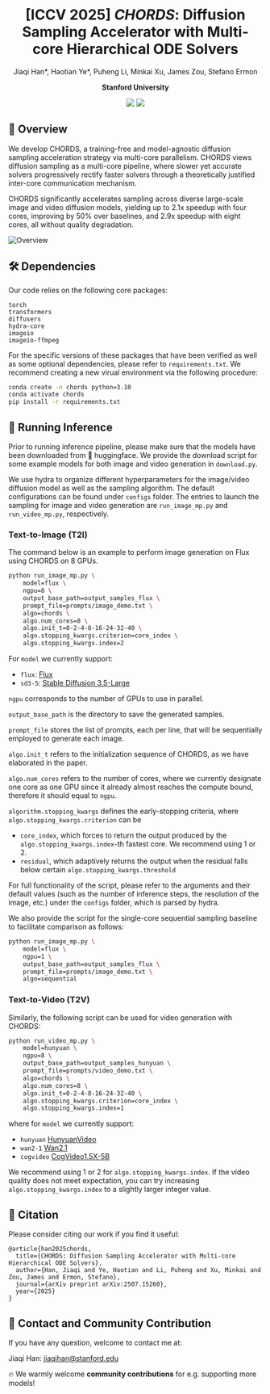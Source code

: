 <div align=center>
  
# [ICCV 2025] *CHORDS*: Diffusion Sampling Accelerator with Multi-core Hierarchical ODE Solvers

Jiaqi Han*, Haotian Ye*, Puheng Li, Minkai Xu, James Zou, Stefano Ermon

**Stanford University**

<p>
<a href='https://arxiv.org/abs/2507.15260'><img src='https://img.shields.io/static/v1?&logo=arxiv&label=Paper&message=Arxiv:CHORDS&color=B31B1B'></a>
<a href='https://hanjq17.github.io/CHORDS/'><img src='https://img.shields.io/badge/Project-Page-blue'></a>
</p>

</div>


## 🎯 Overview

We develop CHORDS, a training-free and model-agnostic diffusion sampling acceleration strategy via multi-core parallelism. CHORDS views diffusion sampling as a multi-core pipeline, where slower yet accurate solvers progressively rectify faster solvers through a theoretically justified inter-core communication mechanism.

CHORDS significantly accelerates sampling across diverse large-scale image and video diffusion models, yielding up to 2.1x speedup with four cores, improving by 50% over baselines, and 2.9x speedup with eight cores, all without quality degradation.

![Overview](assets/chords-video.gif "Overview")

## 🛠 Dependencies

Our code relies on the following core packages:
```
torch
transformers
diffusers
hydra-core
imageio
imageio-ffmpeg
```
For the specific versions of these packages that have been verified as well as some optional dependencies, please refer to `requirements.txt`. We recommend creating a new virual environment via the following procedure:
```bash
conda create -n chords python=3.10
conda activate chords
pip install -r requirements.txt
```

## 🚀 Running Inference

Prior to running inference pipeline, please make sure that the models have been downloaded from 🤗 huggingface. We provide the download script for some example models for both image and video generation in `download.py`.


We use hydra to organize different hyperparameters for the image/video diffusion model as well as the sampling algorithm. The default configurations can be found under `configs` folder. The entries to launch the sampling for image and video generation are `run_image_mp.py` and `run_video_mp.py`, respectively.


### Text-to-Image (T2I)

The command below is an example to perform image generation on Flux using CHORDS on 8 GPUs.

```bash
python run_image_mp.py \
    model=flux \
    ngpu=8 \
    output_base_path=output_samples_flux \
    prompt_file=prompts/image_demo.txt \
    algo=chords \
    algo.num_cores=8 \
    algo.init_t=0-2-4-8-16-24-32-40 \
    algo.stopping_kwargs.criterion=core_index \
    algo.stopping_kwargs.index=2
```

For `model` we currently support:
- `flux`: [Flux](https://huggingface.co/black-forest-labs/FLUX.1-dev)
- `sd3-5`: [Stable Diffusion 3.5-Large](https://huggingface.co/stabilityai/stable-diffusion-3.5-large)

 `ngpu` corresponds to the number of GPUs to use in parallel.
 
 `output_base_path` is the directory to save the generated samples.
 
 `prompt_file` stores the list of prompts, each per line, that will be sequentially employed to generate each image.

`algo.init_t` refers to the initialization sequence of CHORDS, as we have elaborated in the paper.

`algo.num_cores` refers to the number of cores, where we currently designate one core as one GPU since it already almost reaches the compute bound, therefore it should equal to `ngpu`.

`algorithm.stopping_kwargs` defines the early-stopping criteria, where `algo.stopping_kwargs.criterion` can be 
- `core_index`, which forces to return the output produced by the `algo.stopping_kwargs.index`-th fastest core. We recommend using 1 or 2.
- `residual`, which adaptively returns the output when the residual falls below certain `algo.stopping_kwargs.threshold`

For full functionality of the script, please refer to the arguments and their default values (such as the number of inference steps, the resolution of the image, etc.) under the `configs` folder, which is parsed by hydra.

We also provide the script for the single-core sequential sampling baseline to facilitate comparison as follows:

```bash
python run_image_mp.py \
    model=flux \
    ngpu=1 \
    output_base_path=output_samples_flux \
    prompt_file=prompts/image_demo.txt \
    algo=sequential
```

### Text-to-Video (T2V)

Similarly, the following script can be used for video generation with CHORDS:

```bash
python run_video_mp.py \
    model=hunyuan \
    ngpu=8 \
    output_base_path=output_samples_hunyuan \
    prompt_file=prompts/video_demo.txt \
    algo=chords \
    algo.num_cores=8 \
    algo.init_t=0-2-4-8-16-24-32-40 \
    algo.stopping_kwargs.criterion=core_index \
    algo.stopping_kwargs.index=1
```
where for `model` we currently support:
- `hunyuan` [HunyuanVideo](https://huggingface.co/hunyuanvideo-community/HunyuanVideo)
- `wan2-1` [Wan2.1](https://huggingface.co/Wan-AI/Wan2.1-T2V-14B-Diffusers)
- `cogvideo` [CogVideo1.5X-5B](https://huggingface.co/zai-org/CogVideoX1.5-5B)

We recommend using 1 or 2 for `algo.stopping_kwargs.index`. If the video quality does not meet expectation, you can try increasing `algo.stopping_kwargs.index` to a slightly larger integer value.


## 📌 Citation

Please consider citing our work if you find it useful:
```
@article{han2025chords,
  title={CHORDS: Diffusion Sampling Accelerator with Multi-core Hierarchical ODE Solvers},
  author={Han, Jiaqi and Ye, Haotian and Li, Puheng and Xu, Minkai and Zou, James and Ermon, Stefano},
  journal={arXiv preprint arXiv:2507.15260},
  year={2025}
}
```

## 🧩 Contact and Community Contribution

If you have any question, welcome to contact me at:

Jiaqi Han: jiaqihan@stanford.edu

🔥 We warmly welcome **community contributions** for e.g. supporting more models!

